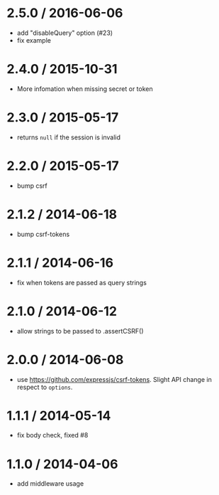 
2.5.0 / 2016-06-06
==================

  * add "disableQuery" option (#23)
  * fix example

2.4.0 / 2015-10-31
==================

  * More infomation when missing secret or token

2.3.0 / 2015-05-17
==================

  * returns `null` if the session is invalid

2.2.0 / 2015-05-17
==================

  * bump csrf

2.1.2 / 2014-06-18
==================

  * bump csrf-tokens

2.1.1 / 2014-06-16
==================

  * fix when tokens are passed as query strings

2.1.0 / 2014-06-12
==================

  * allow strings to be passed to .assertCSRF()

2.0.0 / 2014-06-08
==================

  * use https://github.com/expressjs/csrf-tokens.
    Slight API change in respect to `options`.

1.1.1 / 2014-05-14
==================

  * fix body check, fixed #8

1.1.0 / 2014-04-06
==================

  * add middleware usage

